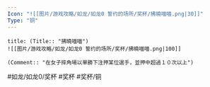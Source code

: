 ```yaml
---
Icon: "![[图片/游戏攻略/如龙/如龙0 誓约的场所/奖杯/拂曉喵喵.png|30]]"
Type: "铜"
---
```

```ad-common-bronze-trophy
title: (Title:: "拂曉喵喵")
![[图片/游戏攻略/如龙/如龙0 誓约的场所/奖杯/拂曉喵喵.png|100]]

(Comment:: "在女子摔角場以單勝下注押某位選手，並押中超過１０次以上")
```

#如龙/如龙0/奖杯 #奖杯 #奖杯/铜
